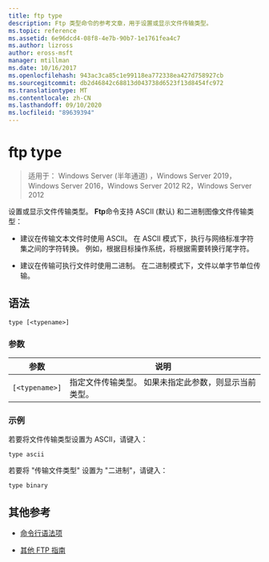 ```yaml
---
title: ftp type
description: Ftp 类型命令的参考文章，用于设置或显示文件传输类型。
ms.topic: reference
ms.assetid: 6e96dcd4-08f8-4e7b-90b7-1e1761fea4c7
ms.author: lizross
author: eross-msft
manager: mtillman
ms.date: 10/16/2017
ms.openlocfilehash: 943ac3ca85c1e99118ea772338ea427d758927cb
ms.sourcegitcommit: db2d46842c68813d043738d6523f13d8454fc972
ms.translationtype: MT
ms.contentlocale: zh-CN
ms.lasthandoff: 09/10/2020
ms.locfileid: "89639394"
---
```

# <a name="ftp-type"></a>ftp type

> 适用于： Windows Server (半年通道) ，Windows Server 2019，Windows Server 2016，Windows Server 2012 R2，Windows Server 2012

设置或显示文件传输类型。 **Ftp**命令支持 ASCII (默认) 和二进制图像文件传输类型：

- 建议在传输文本文件时使用 ASCII。 在 ASCII 模式下，执行与网络标准字符集之间的字符转换。 例如，根据目标操作系统，将根据需要转换行尾字符。

- 建议在传输可执行文件时使用二进制。 在二进制模式下，文件以单字节单位传输。

## <a name="syntax"></a>语法

```
type [<typename>]
```

### <a name="parameters"></a>参数

| 参数 | 说明 |
| --------- | ----------- |
| `[<typename>]` | 指定文件传输类型。 如果未指定此参数，则显示当前类型。|

### <a name="examples"></a>示例

若要将文件传输类型设置为 ASCII，请键入：

```
type ascii
```

若要将 "传输文件类型" 设置为 "二进制"，请键入：

```
type binary
```

## <a name="additional-references"></a>其他参考

- [命令行语法项](command-line-syntax-key.md)

- [其他 FTP 指南](/previous-versions/orphan-topics/ws.10/cc756013(v=ws.10))
